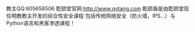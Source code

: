 教主QQ:605658506
亁颐堂官网:http://www.qytang.com
乾颐盾是由亁颐堂现任明教教主开发的综合性安全课程
包括传统网络安全（防火墙，IPS...）与Python语言和黑客渗透课程！